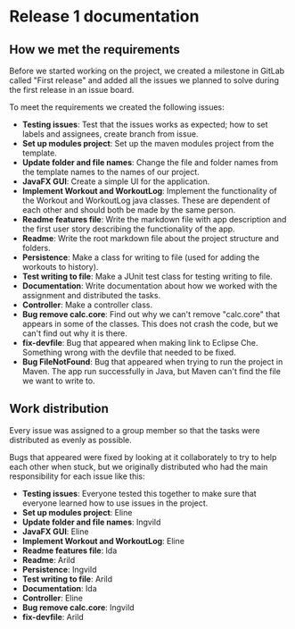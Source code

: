 # Release 1 documentation

## How we met the requirements

Before we started working on the project, we created a milestone in GitLab called "First release" and added all the issues we planned to solve during the first release in an issue board.

To meet the requirements we created the following issues:

- **Testing issues**: Test that the issues works as expected; how to set labels and assignees, create branch from issue.
- **Set up modules project**: Set up the maven modules project from the template.
- **Update folder and file names**: Change the file and folder names from the template names to the names of our project.
- **JavaFX GUI**: Create a simple UI for the application.
- **Implement Workout and WorkoutLog**: Implement the functionality of the Workout and WorkoutLog java classes. These are dependent of each other and should both be made by the same person.
- **Readme features file**: Write the markdown file with app description and the first user story describing the functionality of the app.
- **Readme**: Write the root markdown file about the project structure and folders.
- **Persistence**: Make a class for writing to file (used for adding the workouts to history).
- **Test writing to file**: Make a JUnit test class for testing writing to file.
- **Documentation**: Write documentation about how we worked with the assignment and distributed the tasks.
- **Controller**: Make a controller class.
- **Bug remove calc.core**: Find out why we can't remove "calc.core" that appears in some of the classes. This does not crash the code, but we can't find out why it is there.
- **fix-devfile**: Bug that appeared when making link to Eclipse Che. Something wrong with the devfile that needed to be fixed.
- **Bug FileNotFound**: Bug that appeared when trying to run the project in Maven. The app run successfully in Java, but Maven can't find the file we want to write to.

## Work distribution

Every issue was assigned to a group member so that the tasks were distributed as evenly as possible.

Bugs that appeared were fixed by looking at it collaborately to try to help each other when stuck, but we originally distributed who had the main responsibility for each issue like this:

- **Testing issues**: Everyone tested this together to make sure that everyone learned how to use issues in the project.
- **Set up modules project**: Eline
- **Update folder and file names**: Ingvild
- **JavaFX GUI**: Eline
- **Implement Workout and WorkoutLog**: Eline
- **Readme features file**: Ida
- **Readme**: Arild
- **Persistence**: Ingvild
- **Test writing to file**: Arild
- **Documentation**: Ida
- **Controller**: Eline
- **Bug remove calc.core**: Ingvild
- **fix-devfile**: Arild
